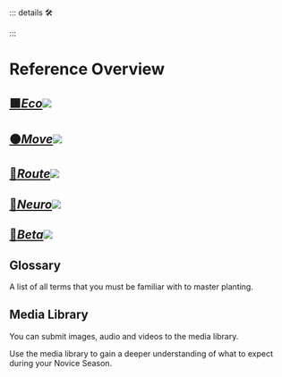 ::: details 🛠



:::

# Reference Overview

## [<eco>**🟩___Eco___**</eco>![](/Eco/Eco_Emoji.png)](/reference/Eco/EcoOverview) 

## [<move>**🟠___Move___**</move>![](/Move/Move_Emoji.png)](/reference/Move/MoveOverview)

## [<route>**🔺___Route___**</route>![](/Route/Route_Emoji.png)](/reference/Route/RouteOverview)

## [<neuro>**💜___Neuro___**</neuro>![](/Neuro/Neuro_Emoji.png)](/reference/Neuro/NeuroOverview)


## [<beta>**🔷___Beta___**</beta>![](/Beta/Beta_Emoji.png)](/reference/Beta/BetaOverview)


## Glossary

A list of all terms that you must be familiar with to master planting.

## Media Library 

You can submit images, audio and videos to the media library.

Use the media library to gain a deeper understanding of what to expect during your Novice Season.




